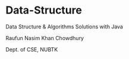 # Data-Structure
Data Structure & Algorithms Solutions with Java
                  
Raufun Nasim Khan Chowdhury
        
Dept. of CSE, NUBTK
